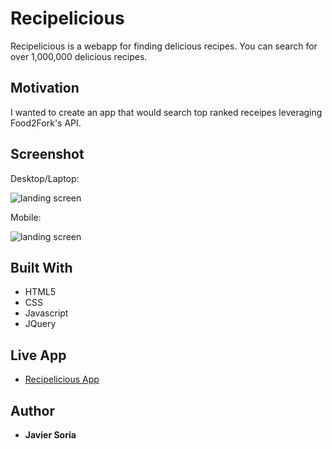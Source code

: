 # Recipelicious

Recipelicious is a webapp for finding delicious recipes. You can search for over 1,000,000 delicious recipes. 

## Motivation

I wanted to create an app that would search top ranked receipes leveraging Food2Fork's API.

## Screenshot

Desktop/Laptop: 

![landing screen](https://lh3.googleusercontent.com/TlbDjL2gPZdvriIBOK8_OuoeFFaCdb4DPuaur_uHmZG-3C_wwV7E2nYBhJMVjkWgkANwRFdg7IpP050LUdwoxF-nIVRtpmDMmaHx9d8sTnlwsdhpVU0figUPe7nFt41TjRh57QgFWRSij-UyRLfgIGIJDswPD-IiXhwNJoydYDXbMslHZ0gSamABAtGez2xzVzAZMzJoBW-8eKiKqeYdD19TqhZeSzF7sO25_4QC2lueOm2FV29eXZXTZ0dbPGJXaRDTTJ8NHPx0SmHoLxlPcrCOLTGmTalBp-_zZTsnViTXX-9GwCIpRnmD4DB2f6JnXWxlWnU0U68OYo1wZYUT2aGXKJXinADRgdTFhRLsXA7NyGep5xA820uspEIeqYw6LhyJ6IxKrS4fZgEBPwwVt2XhPFiTfyBOxmfvk0rdUxSZhVZiaR3R_ZjUN1F6NGAUbOEjXqtRmoSe4LvVhuSHWjZSBo2iPHD6kpFzlJc89EMFWTHi6qQDxisKcJdLZSyxl7SzmL7K87N1ZqJiB3u-R7eeuSmDI6bOT0rJV5TTu4J4wJJtZlhKQ1mtVoR8LpGrzTqKSAIK_XKz7awT-CBpt44Wt8FydwoNT6tsTknDC7BjbrPmQGcpZic8a3jhwghJpUCSiRh1EQJYArG-ppCslR6cy-yLTJxf5aHOfa37hBm4nueR4QAJG5k6P_ZN7ktEYJPPfm-lTK6-RSqMYrabx6mh=w2005-h1480-no)

Mobile:

![landing screen](https://lh3.googleusercontent.com/-rIsEab-KLakCSMpRdokBrJgxlRgXuqgP6Ah9IL4RjF8oUkJO6oTwuVGp512KdyEZRi0QOF6XfBRW03WciseGvVbrQq1pCO2264vvsHyISSe2IfxzSSg3I0bdrBKmfXwHmjX5hIWEsSDLBwaPVqCKXx0LWRibhWe-RxXsHZzFPV-CAxPE1qG4nXD30FcOOBLaPbrFKVDo_4yzaSGubXULoa26BGC9One9-F_GUtN9A6FwAKCpIkoEHZXVwAJBVZD-c259tjb5KoDxSZK2t2XwAXxlBtslfUHZ0jtnnZijk3qKG2TQehZVnNcYeXe5RpPTs5OlLnQy01oIwpIStblJ-ZYPmVKWWdLI8Kg6-vuXmvvO3xdDZFrZElSSM1hDW8mFSjAbNUQ3wPOB7rW141LhyonCbWJ2nsbCc-5ztC5v0uJrczmnAn5Go4ivB5Kyt_48L6urxgx0D2XxtFf6UUT_00kuOIHsAtRWlKYd9XI4_qBqK1HsVJ0ZuTOD2CUWDH2uNmvqClGfzfUQ-H7dUd_acgoWdl1AGh6VUNubGrUhU_F3xg2V23qovdv-UM-G9gO4_TsaUSyQYKseH9HP6KxGP6MWl9ay5jNruHblQ2HgfdAraNk3X1vsRbXVNbttSs67x8Zk0_D-jQRNRNBcCvGfa3Je26OgW0jmBfybKe9z3J5YyESAXB5qyJTbUDP3s7fqHjM9JXDYnMXLahOrOarQ5QN=w561-h1426-no)

## Built With

* HTML5
* CSS
* Javascript
* JQuery

## Live App

- [Recipelicious App](https://soriaj.github.io/recipelicious)

## Author

* **Javier Soria**
